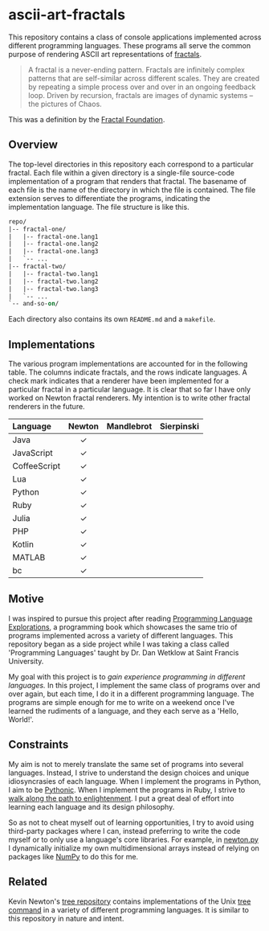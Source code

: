 # ascii-art-fractals

<!--
	FILENAME: README.md
	AUTHOR: Zachary Krepelka
	DATE: Wednesday, January 3rd, 2024
	ABOUT: a project for the exploration of programming languages
	ORIGIN: https://github.com/zachary-krepelka/ascii-art-fractals.git
	UPDATED: Sunday, February 23rd, 2025 at 3:27 AM
-->

This repository contains a class of console applications implemented across
different programming languages.  These programs all serve the common purpose of
rendering ASCII art representations of [fractals][1].

> A fractal is a never-ending pattern.  Fractals are infinitely complex patterns
> that are self-similar across different scales.  They are created by repeating
> a simple process over and over in an ongoing feedback loop.  Driven by
> recursion, fractals are images of dynamic systems – the pictures of Chaos.

This was a definition by the [Fractal Foundation][2].

## Overview

The top-level directories in this repository each correspond to a particular
fractal.  Each file within a given directory is a single-file source-code
implementation of a program that renders that fractal.  The basename of each
file is the name of the directory in which the file is contained.  The file
extension serves to differentiate the programs, indicating the implementation
language.  The file structure is like this.

```graphql
repo/
|-- fractal-one/
|   |-- fractal-one.lang1
|   |-- fractal-one.lang2
|   |-- fractal-one.lang3
|   `-- ...
|-- fractal-two/
|   |-- fractal-two.lang1
|   |-- fractal-two.lang2
|   |-- fractal-two.lang3
|   `-- ...
`-- and-so-on/
```

Each directory also contains its own `README.md` and a `makefile`.

## Implementations

The various program implementations are accounted for in the following table.
The columns indicate fractals, and the rows indicate languages.  A check mark
indicates that a renderer have been implemented for a particular fractal in a
particular language.  It is clear that so far I have only worked on Newton
fractal renderers.  My intention is to write other fractal renderers in the
future.

<div align="center">

| Language     | Newton  | Mandlebrot | Sierpinski |
| :------------| :----:  | :--------: | :--------: |
| Java         | &check; |            |            |
| JavaScript   | &check; |            |            |
| CoffeeScript | &check; |            |            |
| Lua          | &check; |            |            |
| Python       | &check; |            |            |
| Ruby         | &check; |            |            |
| Julia        | &check; |            |            |
| PHP          | &check; |            |            |
| Kotlin       | &check; |            |            |
| MATLAB       | &check; |            |            |
| bc           | &check; |            |            |

</div>

## Motive

I was inspired to pursue this project after reading [Programming Language
Explorations][3], a programming book which showcases the same trio of programs
implemented across a variety of different languages.  This repository began as a
side project while I was taking a class called 'Programming Languages' taught by
Dr. Dan Wetklow at Saint Francis University.

My goal with this project is to *gain experience programming in different
languages.*  In this project, I implement the same class of programs over and
over again, but each time, I do it in a different programming language.  The
programs are simple enough for me to write on a weekend once I've learned the
rudiments of a language, and they each serve as a 'Hello, World!'.

## Constraints

My aim is not to merely translate the same set of programs into several
languages.  Instead, I strive to understand the design choices and unique
idiosyncrasies of each language.  When I implement the programs in Python, I aim
to be [Pythonic][4].  When I implement the programs in Ruby, I strive to [walk
along the path to enlightenment][5].  I put a great deal of effort into learning
each language and its design philosophy.

So as not to cheat myself out of learning opportunities, I try to avoid using
third-party packages where I can, instead preferring to write the code myself or
to only use a language's core libraries.  For example, in
[newton.py](../newton/newton.py) I dynamically initialize my own
multidimensional arrays instead of relying on packages like [NumPy][6] to do
this for me.

## Related

Kevin Newton's [tree repository][7] contains implementations of the Unix [tree
command][8] in a variety of different programming languages.  It is similar to
this repository in nature and intent.

[1]: https://en.wikipedia.org/wiki/Fractal
[2]: https://fractalfoundation.org/resources/what-are-fractals
[3]: https://rtoal.github.io/ple
[4]: https://en.wiktionary.org/wiki/Pythonic#Adjective_2
[5]: https://www.rubykoans.com
[6]: https://numpy.org
[7]: https://github.com/kddnewton/tree
[8]: https://en.wikipedia.org/wiki/Tree_(command)
